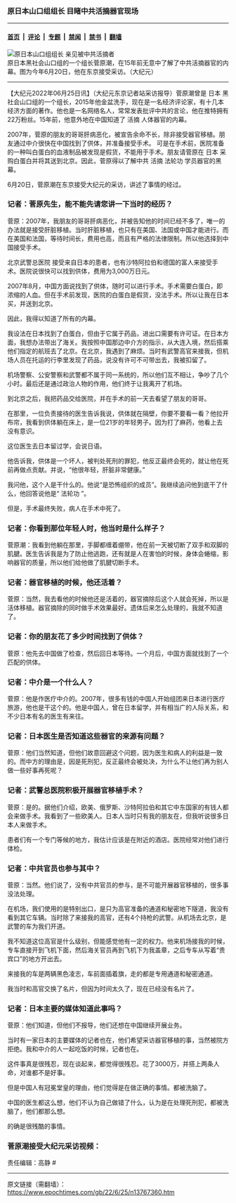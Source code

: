 ### 原日本山口组组长 目睹中共活摘器官现场

---

#### [首页](../../../..?n13767360) &nbsp;|&nbsp; [评论](../../../../../epoch-comment?n13767360) &nbsp;|&nbsp; [专题](../../../../../epoch-special?n13767360) &nbsp;|&nbsp; [禁闻](../../../../../epoch-news?n13767360) &nbsp;|&nbsp; [禁书](../../../../../books?n13767360) &nbsp;|&nbsp; [翻墙](https://github.com/gfw-breaker/nogfw/blob/master/README.md?n13767360)


<div><img alt="原日本山口组组长 亲见被中共活摘者" class="attachment-djy_600_400 size-djy_600_400 wp-post-image" src="https://i.epochtimes.com/assets/uploads/2022/06/id13767386-a945b99c3ac84f185c627c96db03e805-600x400.jpeg"/>
<div class="caption">
 原日本黑社会山口组的一个组长菅原潮，在15年前无意中了解了中共活摘器官的内幕。图为今年6月20日，他在东京接受采访。（大纪元）
</div></div><hr/><div class="post_content" id="artbody" itemprop="articleBody">
 <!-- article content begin -->
 <p>
  【大纪元2022年06月25日讯】（大纪元东京记者站采访报导）菅原潮曾是
  <ok href="https://www.epochtimes.com/gb/tag/%E6%97%A5%E6%9C%AC.html">
   日本
  </ok>
  黑社会山口组的一个组长，2015年他金盆洗手，现在是一名经济评论家，有十几本经济方面的著作。他也是一名网络名人，常常发表批评中共的言论，他在推特拥有22万粉丝。15年前，他意外地在中国知道了
  <ok href="https://www.epochtimes.com/gb/tag/%E6%B4%BB%E6%91%98.html">
   活摘
  </ok>
  人体器官的内幕。
 </p>
 <p>
  2007年，菅原的朋友的哥哥肝病恶化，被宣告余命不长，除非接受器官移植。朋友通过中介很快在中国找到了供体，并准备接受手术。 可是在手术前，医院准备的一种叫白蛋白的血液制品被发现是假货，不能用于手术。朋友请菅原在
  <ok href="https://www.epochtimes.com/gb/tag/%E6%97%A5%E6%9C%AC.html">
   日本
  </ok>
  采购白蛋白并将其送到北京。因此，菅原得以了解中共
  <ok href="https://www.epochtimes.com/gb/tag/%E6%B4%BB%E6%91%98.html">
   活摘
  </ok>
  <ok href="https://www.epochtimes.com/gb/tag/%E6%B3%95%E8%BD%AE%E5%8A%9F.html">
   法轮功
  </ok>
  学员器官的黑幕。
 </p>
 <p>
  6月20日，菅原潮在东京接受大纪元的采访，讲述了事情的经过。
 </p>
 <h3>
  记者：菅原先生，能不能先请您讲一下当时的经历？
 </h3>
 <p>
  菅原：2007年，我朋友的哥哥肝病恶化，并被告知他的时间已经不多了，唯一的办法就是接受肝脏移植。当时肝脏移植，也只有在美国、法国或中国才能进行。而在美国和法国，等待时间长，费用也高，而且有严格的法律限制。所以他选择到中国接受手术。
 </p>
 <p>
  <ok href="https://www.epochtimes.com/gb/tag/%E5%8C%97%E4%BA%AC%E6%AD%A6%E8%AD%A6%E6%80%BB%E5%8C%BB%E9%99%A2.html">
   北京武警总医院
  </ok>
  接受来自日本的患者，也有沙特阿拉伯和德国的富人来接受手术。医院说很快可以找到供体，费用为3,000万日元。
 </p>
 <p>
  2007年8月，中国方面说找到了供体，随时可以进行手术。手术需要白蛋白，即浓缩的人血。但在手术前发现，医院的白蛋白是假货，没法手术。所以让我在日本买，并送到北京。
 </p>
 <p>
  因此，我得以知道了所有的内幕。
 </p>
 <p>
  我设法在日本找到了白蛋白，但由于它属于药品，进出口需要有许可证。在日本方面，我想办法带出了海关。我按照中国那边中介方的指示，从大连入境，然后搭乘他们指定的航班去了北京。在北京，我遇到了麻烦。当时有武警高官来接我，但机场人员在托运的行李里发现了药品，说没有许可不可带出去，我被扣留了。
 </p>
 <p>
  机场警察、公安警察和武警都不属于同一系统的，所以他们互不相让，争吵了几个小时。最后还是通过政治人物的作用，他们终于让我离开了机场。
 </p>
 <p>
  到北京之后，我把药品交给医院，并在手术的前一天去看望了朋友的哥哥。
 </p>
 <p>
  在那里，一位负责接待的医生告诉我说，供体就在隔壁，你要不要看一看？他拉开布帘，我看到供体躺在床上，是一位21岁的年轻男子。因为打了麻药，他看上去没有意识。
 </p>
 <p>
  这位医生去日本留过学，会说日语。
 </p>
 <p>
  他告诉我，供体是一个坏人，被判处死刑的罪犯，他反正最终会死的，就让他在死前再做点贡献。并说，“他很年轻，肝脏非常健康。”
 </p>
 <p>
  我问他，这个人是干什么的。他说“是恐怖组织的成员”。我继续追问他到底干了什么，他回答说他是“
  <ok href="https://www.epochtimes.com/gb/tag/%E6%B3%95%E8%BD%AE%E5%8A%9F.html">
   法轮功
  </ok>
  ”。
 </p>
 <p>
  但是，手术最终失败，病人在手术中死了。
 </p>
 <h3>
  记者：你看到那位年轻人时，他当时是什么样子？
 </h3>
 <p>
  菅原潮：我看到他躺在那里，手脚都缠着绷带，他在前一天被切断了双手和双脚的肌腱。医生告诉我是为了防止他逃跑，还有就是人在害怕的时候，身体会蜷缩，影响器官的质量，所以他们给他做了肌腱切断手术。
 </p>
 <h3>
  记者：器官移植的时候，他还活着？
 </h3>
 <p>
  菅原：当然，我去看他的时候他还是活着的，器官摘除后这个人就会死掉，所以是活体移植。器官摘除的同时做手术效果最好。遗体后来怎么处理的，我就不知道了。
 </p>
 <h3>
  记者：你的朋友花了多少时间找到了供体？
 </h3>
 <p>
  菅原：他先去中国做了检查，然后回日本等待。一个月后，中国方面就找到了一个匹配的供体。
 </p>
 <h3>
  记者：中介是一个什么人？
 </h3>
 <p>
  菅原：他是作医疗中介的。2007年，很多有钱的中国人开始组团来日本进行医疗旅游，他也是干这个的。他是中国人，曾在日本留学，并有相当广的人际关系，和不少日本有名的医生有来往。
 </p>
 <h3>
  记者：日本医生是否知道这些器官的来源有问题？
 </h3>
 <p>
  菅原：他们当然知道，但他们故意回避这个问题，因为医生和病人的利益是一致的。而中方的理由是，因是死刑犯，反正最终会被处决，为什么不让他们再为别人做一些好事再死呢？
 </p>
 <h3>
  记者：武警总医院积极开展器官移植手术？
 </h3>
 <p>
  菅原：是的。据他们介绍，欧美、俄罗斯、沙特阿拉伯和其它中东国家的有钱人都会来做手术。我看到了一些欧美人。日本人当时只有我的朋友在，但我听说很多日本人来做手术。
 </p>
 <p>
  患者们有一个专门等候的地方，我估计应该是在附近的酒店。医院经常对他们进行体检。
 </p>
 <h3>
  记者：中共官员也参与其中？
 </h3>
 <p>
  菅原：当然。他们说了，没有中共官员的参与，是不可能开展器官移植的，很多事没法处理。
 </p>
 <p>
  在机场，我们使用的是特别出口，是只为高官准备的通道和秘密地下隧道，我没有看到其它车辆。当时除了来接我的高官，还有4个持枪的武警。从机场去北京，是武警的车为我们开道。
 </p>
 <p>
  我不知道这位高官是什么级别，但能感觉他有一定的权力。他来机场接我的时候，专车直接开到飞机下面，然后海关官员再到飞机下为我盖章，之后专车从写着“贵宾口”的地方开出去。
 </p>
 <p>
  来接我的车是两辆黑色凌志，车前面插着旗，走的都是专用通道和秘密通道。
 </p>
 <p>
  我当时和高官交换了名片，但因为时间太久了，现在已经没有名片了。
 </p>
 <h3>
  记者：日本主要的媒体知道此事吗？
 </h3>
 <p>
  菅原：他们知道，但他们不报导，他们还想在中国继续开展业务。
 </p>
 <p>
  当时有一家日本的主要媒体的记者也在，他们希望采访器官移植的事，当然被院方拒绝。我和中介的人一起吃饭的时候，记者也在。
 </p>
 <p>
  这件事真是很残忍，现在谈起来，都觉得很残忍。花了3000万，并搭上两条人命，对谁都不是好事。
 </p>
 <p>
  但是中国人有冠冕堂皇的理由，他们觉得是在做正确的事情。都被洗脑了。
 </p>
 <p>
  中国的医生都这么想，他们不认为自己做错了什么，认为是在处理死刑犯，都被洗脑了，他们都那么想。
 </p>
 <p>
  的确是很残酷的事情。
 </p>
 <h3>
  菅原潮接受大纪元采访视频：
 </h3>
 <p>
 </p>
 <p>
  责任编辑：高静 #
 </p>
 <!-- article content end -->
 <div id="below_article_ad">
 </div>
</div>


---

原文链接（需翻墙）：https://www.epochtimes.com/gb/22/6/25/n13767360.htm